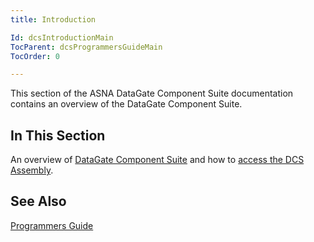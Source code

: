 ```yaml
---
title: Introduction

Id: dcsIntroductionMain
TocParent: dcsProgrammersGuideMain
TocOrder: 0

---
```


This section of the ASNA DataGate Component Suite documentation contains an overview of the DataGate Component Suite.
## In This Section


An overview of [DataGate Component Suite](datagate-component-suite-overview.html) and how to [access the DCS Assembly](accessing_the-dcs-assembly.html).

## See Also

[Programmers Guide](programmers-guide-main.html)

